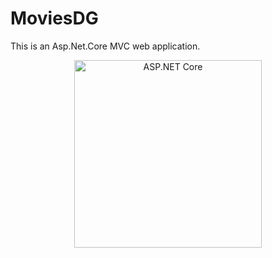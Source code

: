 # MoviesDG
This is an Asp.Net.Core MVC web application.

<p align="center">	
	<a href="https://www.asp.net/"><img src="[https://codeopinion.com/wp-content/uploads/2018/07/Bitmap-MEDIUM_ASP.NET-Core-Logo_2colors_Square_RGB.png](https://www.google.com/url?sa=i&url=https%3A%2F%2Fgunnarpeipman.com%2Faspnet-core-power-bi-embedded%2F&psig=AOvVaw0u9Z5PkDhQSR5UParHNW2n&ust=1674742681239000&source=images&cd=vfe&ved=0CBAQjRxqFwoTCLDCm-f04vwCFQAAAAAdAAAAABAI)" alt="ASP.NET Core"   width="300" align="center"></a>
<p>
